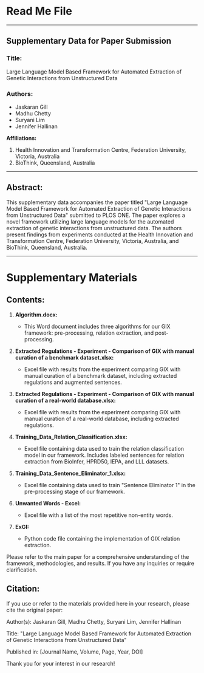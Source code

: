 # Read Me File

---

## Supplementary Data for Paper Submission

### Title: 
Large Language Model Based Framework for Automated Extraction of Genetic Interactions from Unstructured Data

### Authors:
- Jaskaran Gill
- Madhu Chetty
- Suryani Lim
- Jennifer Hallinan

**Affiliations:**
1. Health Innovation and Transformation Centre, Federation University, Victoria, Australia
2. BioThink, Queensland, Australia

---

## Abstract:

This supplementary data accompanies the paper titled "Large Language Model Based Framework for Automated Extraction of Genetic Interactions from Unstructured Data" submitted to PLOS ONE. The paper explores a novel framework utilizing large language models for the automated extraction of genetic interactions from unstructured data. The authors present findings from experiments conducted at the Health Innovation and Transformation Centre, Federation University, Victoria, Australia, and BioThink, Queensland, Australia.

---

# Supplementary Materials

## Contents:

1. **Algorithm.docx:**
   - This Word document includes three algorithms for our GIX framework: pre-processing, relation extraction, and post-processing.

2. **Extracted Regulations - Experiment - Comparison of GIX with manual curation of a benchmark dataset.xlsx:**
   - Excel file with results from the experiment comparing GIX with manual curation of a benchmark dataset, including extracted regulations and augmented sentences.

3. **Extracted Regulations - Experiment - Comparison of GIX with manual curation of a real-world database.xlsx:**
   - Excel file with results from the experiment comparing GIX with manual curation of a real-world database, including extracted regulations.

4. **Training_Data_Relation_Classification.xlsx:**
   - Excel file containing data used to train the relation classification model in our framework. Includes labeled sentences for relation extraction from BioInfer, HPRD50, IEPA, and LLL datasets.

5. **Training_Data_Sentence_Eliminator_1.xlsx:**
   - Excel file containing data used to train "Sentence Eliminator 1" in the pre-processing stage of our framework.

6. **Unwanted Words - Excel:**
   - Excel file with a list of the most repetitive non-entity words.

7. **ExGI:**
   - Python code file containing the implementation of GIX relation extraction.



Please refer to the main paper for a comprehensive understanding of the framework, methodologies, and results. If you have any inquiries or require clarification. 
## Citation:

If you use or refer to the materials provided here in your research, please cite the original paper:

Author(s): Jaskaran Gill, Madhu Chetty, Suryani Lim, Jennifer Hallinan

Title: "Large Language Model Based Framework for Automated Extraction of Genetic Interactions from Unstructured Data"

Published in: [Journal Name, Volume, Page, Year, DOI]

Thank you for your interest in our research!

